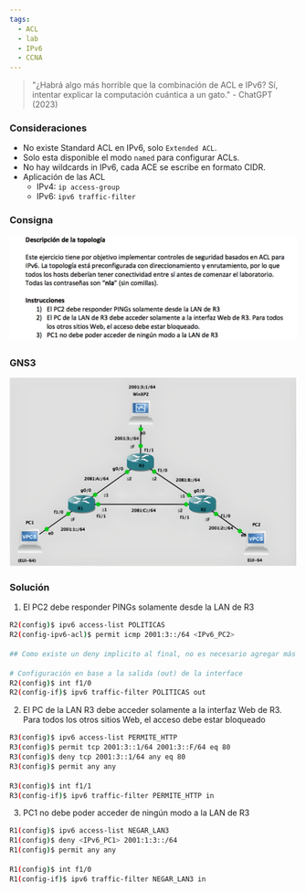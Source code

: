 ```yaml
---
tags:
  - ACL
  - lab
  - IPv6
  - CCNA
---
```


> "¿Habrá algo más horrible que la combinación de ACL e IPv6? Sí, intentar explicar la computación cuántica a un gato."
>     -   ChatGPT (2023)

### Consideraciones
- No existe Standard ACL en IPv6, solo `Extended ACL`.
- Solo esta disponible el modo `named` para configurar ACLs.
- No hay wildcards in IPv6, cada ACE se escribe en formato CIDR.
- Aplicación de las ACL
	- IPv4: `ip access-group`
	- IPv6: `ipv6 traffic-filter`
### Consigna

![](_anexos_/Screenshot%20from%202023-12-29%2010-48-13.png)

### GNS3

![](_anexos_/zyro-image.png)

### Solución

1. El PC2 debe responder PINGs solamente desde la LAN de R3
``` bash
R2(config)$ ipv6 access-list POLITICAS
R2(config-ipv6-acl)$ permit icmp 2001:3::/64 <IPv6_PC2> 

## Como existe un deny implicito al final, no es necesario agregar más instrucciones

# Configuración en base a la salida (out) de la interface
R2(config)$ int f1/0
R2(config-if)$ ipv6 traffic-filter POLITICAS out
```

2. El PC de la LAN R3 debe acceder solamente a la interfaz Web de R3. Para todos los otros sitios Web, el acceso debe estar bloqueado
``` bash
R3(config)$ ipv6 access-list PERMITE_HTTP
R3(config)$ permit tcp 2001:3::1/64 2001:3::F/64 eq 80
R3(config)$ deny tcp 2001:3::1/64 any eq 80
R3(config)$ permit any any

R3(config)$ int f1/1
R3(config-if)$ ipv6 traffic-filter PERMITE_HTTP in
```

3. PC1 no debe poder acceder de ningún modo a la LAN de R3
``` bash
R1(config)$ ipv6 access-list NEGAR_LAN3
R1(config)$ deny <IPv6_PC1> 2001:1:3::/64
R1(config)$ permit any any

R1(config)$ int f1/0
R1(config-if)$ ipv6 traffic-filter NEGAR_LAN3 in
```